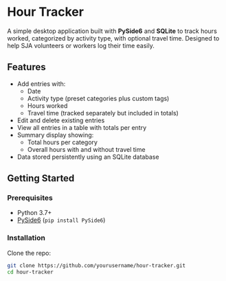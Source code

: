 # Hour Tracker

A simple desktop application built with **PySide6** and **SQLite** to track hours worked, categorized by activity type, with optional travel time. Designed to help SJA volunteers or workers log their time easily.

## Features

- Add entries with:
  - Date
  - Activity type (preset categories plus custom tags)
  - Hours worked
  - Travel time (tracked separately but included in totals)
- Edit and delete existing entries
- View all entries in a table with totals per entry
- Summary display showing:
  - Total hours per category
  - Overall hours with and without travel time
- Data stored persistently using an SQLite database

## Getting Started

### Prerequisites

- Python 3.7+
- [PySide6](https://pypi.org/project/PySide6/) (`pip install PySide6`)

### Installation

Clone the repo:

```bash
git clone https://github.com/yourusername/hour-tracker.git
cd hour-tracker
